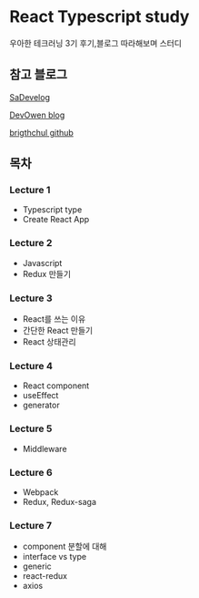 # React Typescript study
우아한 테크러닝 3기 후기,블로그 따라해보며 스터디

## 참고 블로그
[SaDevelog](https://haranglog.tistory.com/13)

[DevOwen blog](https://devowen.com/318?category=778540)

[brigthchul github](https://github.com/brightchul/WoowahanTechLearning3th)

## 목차
### Lecture 1
- Typescript type
- Create React App

### Lecture 2
- Javascript
- Redux 만들기


### Lecture 3
- React를 쓰는 이유
- 간단한 React 만들기
- React 상태관리

### Lecture 4
- React component
- useEffect
- generator

### Lecture 5
- Middleware

### Lecture 6
- Webpack
- Redux, Redux-saga

### Lecture 7
- component 분할에 대해
- interface vs type
- generic
- react-redux
- axios